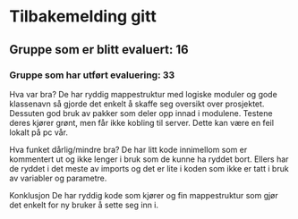 # Tilbakemelding gitt
## Gruppe som er blitt evaluert: 16
### Gruppe som har utført evaluering: 33

Hva var bra? 
De har ryddig mappestruktur med logiske moduler og gode klassenavn så gjorde det enkelt å skaffe seg oversikt over prosjektet. 
Dessuten god bruk av pakker som deler opp innad i modulene. Testene deres kjører grønt, men får ikke kobling til server. 
Dette kan være en feil lokalt på pc vår.

Hva funket dårlig/mindre bra? 
De har litt kode innimellom som er kommentert ut og ikke lenger i bruk som de kunne ha ryddet bort. 
Ellers har de ryddet i det meste av imports og det er lite i koden som ikke er tatt i bruk av variabler og parametre.

Konklusjon
De har ryddig kode som kjører og fin mappestruktur som gjør det enkelt for ny bruker å sette seg inn i.




